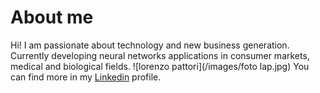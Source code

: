 # About me

Hi! I am passionate about technology and new business generation. Currently developing neural networks applications in consumer markets, medical and biological fields.
![lorenzo pattori](/images/foto lap.jpg)
You can find more in my [Linkedin](https://www.linkedin.com/in/pattori/) profile.
